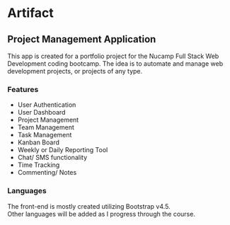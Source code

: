 # Artifact
## Project Management Application
This app is created for a portfolio project for the Nucamp Full Stack Web Development coding bootcamp. The idea is to automate and manage web development projects, or projects of any type.
 
### Features
* User Authentication<br>
* User Dashboard<br>
* Project Management<br>
* Team Management<br>
* Task Management<br>
* Kanban Board<br>
* Weekly or Daily Reporting Tool<br>
* Chat/ SMS functionality<br>
* Time Tracking<br>
* Commenting/ Notes<br>

### Languages
The front-end is mostly created utilizing Bootstrap v4.5.<br> Other languages will be added as I progress through the course.

